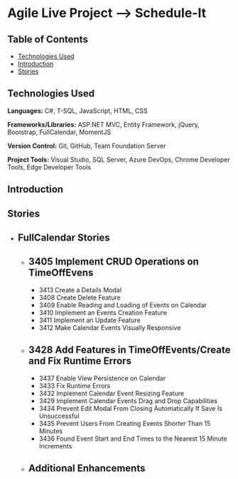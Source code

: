 # Agile Live Project --> Schedule-It

## Table of Contents
* [Technologies Used](#Technologies-Used)
* [Introduction](#Introduction)
* [Stories](#Stories)


## Technologies Used
  **Languages:** C#, T-SQL, JavaScript, HTML, CSS
  
  **Frameworks/Libraries:**  ASP.NET MVC, Entity Framework, jQuery, Bootstrap, FullCalendar, MomentJS
  
  **Version Control:** Git, GitHub, Team Foundation Server
  
  **Project Tools:** Visual Studio, SQL Server, Azure DevOps, Chrome Developer Tools, Edge Developer Tools


## Introduction



## Stories
  * ## FullCalendar Stories
    * ## 3405 Implement CRUD Operations on TimeOffEvens
      * 3413 Create a Details Modal
      * 3408 Create Delete Feature
      * 3409 Enable Reading and Loading of Events on Calendar
      * 3410 Implement an Events Creation Feature
      * 3411 Implement an Update Feature
      * 3412 Make Calendar Events Visually Responsive
    * ## 3428 Add Features in TimeOffEvents/Create and Fix Runtime Errors
      * 3437 Enable View Persistence on Calendar
      * 3433 Fix Runtime Errors
      * 3432 Implement Calendar Event Resizing Feature
      * 3429 Implement Calendar Events Drag and Drop Capabilities
      * 3434 Prevent Edit Modal From Closing Automatically If Save Is Unsuccessful
      * 3435 Prevent Users From Creating Events Shorter Than 15 Minutes
      * 3436 Found Event Start and End Times to the Nearest 15 Minute Increments
    * ## Additional Enhancements
      
      

